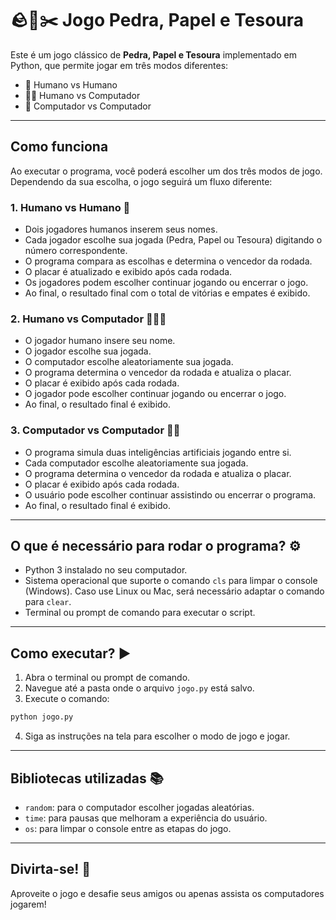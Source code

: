 # 🪨📄✂️ Jogo Pedra, Papel e Tesoura

Este é um jogo clássico de **Pedra, Papel e Tesoura** implementado em Python, que permite jogar em três modos diferentes:

- 👥 Humano vs Humano
- 🧑‍💻 Humano vs Computador
- 🤖 Computador vs Computador

---

## Como funciona

Ao executar o programa, você poderá escolher um dos três modos de jogo. Dependendo da sua escolha, o jogo seguirá um fluxo diferente:

### 1. Humano vs Humano 👥

- Dois jogadores humanos inserem seus nomes.
- Cada jogador escolhe sua jogada (Pedra, Papel ou Tesoura) digitando o número correspondente.
- O programa compara as escolhas e determina o vencedor da rodada.
- O placar é atualizado e exibido após cada rodada.
- Os jogadores podem escolher continuar jogando ou encerrar o jogo.
- Ao final, o resultado final com o total de vitórias e empates é exibido.

### 2. Humano vs Computador 🧑‍💻🤖

- O jogador humano insere seu nome.
- O jogador escolhe sua jogada.
- O computador escolhe aleatoriamente sua jogada.
- O programa determina o vencedor da rodada e atualiza o placar.
- O placar é exibido após cada rodada.
- O jogador pode escolher continuar jogando ou encerrar o jogo.
- Ao final, o resultado final é exibido.

### 3. Computador vs Computador 🤖🤖

- O programa simula duas inteligências artificiais jogando entre si.
- Cada computador escolhe aleatoriamente sua jogada.
- O programa determina o vencedor da rodada e atualiza o placar.
- O placar é exibido após cada rodada.
- O usuário pode escolher continuar assistindo ou encerrar o programa.
- Ao final, o resultado final é exibido.

---

## O que é necessário para rodar o programa? ⚙️

- Python 3 instalado no seu computador.
- Sistema operacional que suporte o comando `cls` para limpar o console (Windows). Caso use Linux ou Mac, será necessário adaptar o comando para `clear`.
- Terminal ou prompt de comando para executar o script.

---

## Como executar? ▶️

1. Abra o terminal ou prompt de comando.
2. Navegue até a pasta onde o arquivo `jogo.py` está salvo.
3. Execute o comando:

```bash
python jogo.py
```

4. Siga as instruções na tela para escolher o modo de jogo e jogar.

---

## Bibliotecas utilizadas 📚

- `random`: para o computador escolher jogadas aleatórias.
- `time`: para pausas que melhoram a experiência do usuário.
- `os`: para limpar o console entre as etapas do jogo.

---

## Divirta-se! 🎉

Aproveite o jogo e desafie seus amigos ou apenas assista os computadores jogarem!
